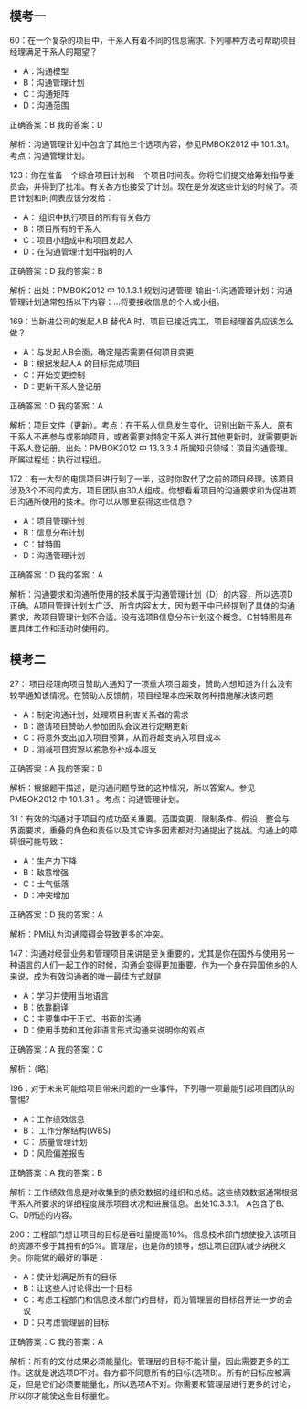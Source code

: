 ## 模考一

60：在一个复杂的项目中，干系人有着不同的信息需求. 下列哪种方法可帮助项目经理满足干系人的期望？

- A：沟通模型
- B：沟通管理计划
- C：沟通矩阵
- D：沟通范围

正确答案：B	我的答案：D

解析：沟通管理计划中包含了其他三个选项内容，参见PMBOK2012 中 10.1.3.1。考点：沟通管理计划。

123：你在准备一个综合项目计划和一个项目时间表。你将它们提交给筹划指导委员会，并得到了批准。有关各方也接受了计划。现在是分发这些计划的时候了。项目计划和时间表应该分发给：

- A： 组织中执行项目的所有有关各方
- B：项目所有的干系人
- C：项目小组成中和项目发起人
- D：在沟通管理计划中指明的人

正确答案：D	我的答案：B

解析：出处：PMBOK2012 中 10.1.3.1 规划沟通管理-输出-1.沟通管理计划：沟通管理计划通常包括以下内容：…将要接收信息的个人或小组。

169：当新进公司的发起人B 替代A 时，项目已接近完工，项目经理首先应该怎么做？

- A：与发起人B会面，确定是否需要任何项目变更
- B：根据发起人A 的目标完成项目
- C：开始变更控制
- D：更新干系人登记册

正确答案：D	我的答案：A

解析：项目文件（更新）。考点：在干系人信息发生变化、识别出新干系人、原有干系人不再参与或影响项目，或者需要对特定干系人进行其他更新时，就需要更新干系人登记册。出处：PMBOK2012 中 13.3.3.4 所属知识领域：项目沟通管理。所属过程组：执行过程组。

172：有一大型的电信项目进行到了一半，这时你取代了之前的项目经理。该项目涉及3个不同的卖方，项目团队由30人组成。你想看看项目的沟通要求和为促进项目沟通所使用的技术。你可以从哪里获得这些信息？

- A：项目管理计划
- B：信息分布计划
- C：甘特图
- D：沟通管理计划

正确答案：D	我的答案：A

解析：沟通要求和沟通所使用的技术属于沟通管理计划（D）的内容，所以选项D正确。A项目管理计划太广泛、所含内容太大，因为题干中已经提到了具体的沟通要求，故项目管理计划不合适。没有选项B信息分布计划这个概念。C甘特图是布置具体工作和活动时使用的。



## 模考二

27： 项目经理向项目赞助人通知了一项重大项目超支，赞助人想知道为什么没有较早通知该情况。在赞助人反馈前，项目经理本应采取何种措施解决该问题

- A：制定沟通计划，处理项目利害关系者的需求
- B：邀请项目赞助人参加团队会议进行定期更新
- C：将意外支出加入项目预算，从而将超支纳入项目成本
- D：消减项目资源以紧急弥补成本超支

正确答案：A	我的答案：B

解析：根据题干描述，是沟通问题导致的这种情况，所以答案A。参见PMBOK2012 中 10.1.3.1 。考点：沟通管理计划。

31：有效的沟通对于项目的成功至关重要。范围变更、限制条件、假设、整合与界面要求，重叠的角色和责任以及其它许多因素都对沟通提出了挑战。沟通上的障碍很可能导致：

- A：生产力下降
- B：敌意增强
- C：士气低落
- D：冲突增加

正确答案：D	我的答案：A

解析：PMI认为沟通障碍会导致更多的冲突。

147：沟通对经营业务和管理项目来讲是至关重要的，尤其是你在国外与使用另一种语言的人们一起工作的时候，沟通会变得更加重要。作为一个身在异国他乡的人来说，成为有效沟通者的唯一最佳方式就是

- A：学习并使用当地语言
- B：依靠翻译
- C：主要集中于正式、书面的沟通
- D：使用手势和其他非语言形式沟通来说明你的观点

正确答案：A	我的答案：C

解析：（略）

196：对于未来可能给项目带来问题的一些事件，下列哪一项最能引起项目团队的警惕?

- A：工作绩效信息
- B： 工作分解结构(WBS)
- C： 质量管理计划
- D：风险偏差报告

正确答案：A	我的答案：B

解析：工作绩效信息是对收集到的绩效数据的组织和总结。这些绩效数据通常根据干系人所要求的详细程度展示项目状况和进展信息。出处10.3.3.1。 A包含了B、C、D所述的内容。

200：工程部门想让项目的目标是吞吐量提高10%。信息技术部门想使投入该项目的资源不多于其拥有的5%。管理层，也是你的领导，想让项目团队减少纳税义务。你能做的最好的事是：

- A：使计划满足所有的目标
- B：让这些人讨论得出一个目标
- C：考虑工程部门和信息技术部门的目标，而为管理层的目标召开进一步的会议
- D：只考虑管理层的目标

正确答案：C	我的答案：A

解析：所有的交付成果必须能量化。管理层的目标不能计量，因此需要更多的工作。这就是说选项D不对。各方都不同意所有的目标(选项B)。所有的目标应被满足，但是它们必须要能量化，所以选项A不对。你需要和管理层进行更多的讨论，所以你才能使这些目标量化。
